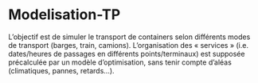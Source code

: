 # Modelisation-TP
L’objectif est de simuler le transport de containers selon différents modes de transport (barges, train, camions). L’organisation des « services » (i.e. dates/heures de passages en différents points/terminaux) est supposée précalculée par un modèle d’optimisation, sans tenir compte d’aléas (climatiques, pannes, retards…).
